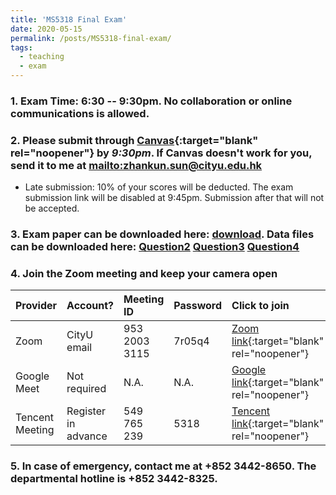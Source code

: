 ```yaml
---
title: 'MS5318 Final Exam'
date: 2020-05-15
permalink: /posts/MS5318-final-exam/
tags:
  - teaching
  - exam
---
```


### 1. Exam Time: 6:30 -- 9:30pm. No collaboration or online communications is allowed.

### 2. Please submit through [Canvas](https://canvas.cityu.edu.hk/){:target="blank" rel="noopener"} by _9:30pm_. If Canvas doesn't work for you, send it to me at <mailto:zhankun.sun@cityu.edu.hk>
  * Late submission: 10% of your scores will be deducted. The exam submission link will be disabled at 9:45pm. Submission after that will not be accepted.

### 3. Exam paper can be downloaded here: [download](/exam/phantom.png). Data files can be downloaded here: [Question2](/exam/phantom.png) [Question3](/exam/phantom.png) [Question4](/exam/phantom.png)

### 4. Join the Zoom meeting and keep your camera open

Provider | Account? | Meeting ID | Password | Click to join |
:--- | :--- | :--- | :--- | :--- |
Zoom | CityU email | 953 2003 3115 | 7r05q4 | [Zoom link](https://cityu.zoom.us/j/95320033115?pwd=ZjloYkdHWTBBeGNxVzdOV2pMWXpLQT09){:target="blank" rel="noopener"}
Google Meet | Not required | N.A. | N.A. | [Google link](https://meet.google.com/ane-inwe-ysv){:target="blank" rel="noopener"} |
Tencent Meeting | Register in advance | 549 765 239 | 5318 | [Tencent link](https://meeting.tencent.com/s/HNEtHVhLJuys){:target="blank" rel="noopener"}

### 5. In case of emergency, contact me at +852 3442-8650. The departmental hotline is +852 3442-8325.
